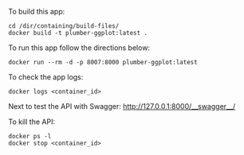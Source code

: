 To build this app:
```
cd /dir/containing/build-files/
docker build -t plumber-ggplot:latest .
```

To run this app follow the directions below:
```
docker run --rm -d -p 8007:8000 plumber-ggplot:latest
```

To check the app logs:
```
docker logs <container_id>
```

Next to test the API with Swagger:
http://127.0.0.1:8000/__swagger__/

To kill the API:
```
docker ps -l
docker stop <container_id>
```
